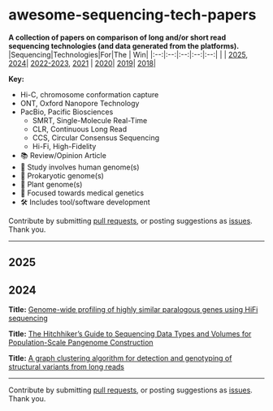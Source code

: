 # awesome-sequencing-tech-papers

**A collection of papers on comparison of long and/or short read sequencing technologies (and data generated from the platforms).**
|Sequencing|Technologies|For|The | Win|
|:--:|:--:|:--:|:--:|:--:|
| | [2025](https://github.com/Nazeeefa/awesome-sequencing-tech-papers#2025), [2024](https://github.com/Nazeeefa/awesome-sequencing-tech-papers#2024)| [2022-2023](https://github.com/Nazeeefa/awesome-sequencing-tech-papers/blob/master/Sequencing_Tech_Papers_2022-2023.md), [2021](https://github.com/Nazeeefa/awesome-sequencing-tech-papers/blob/master/Sequencing_Tech_2021_Papers.md) | [2020](https://github.com/Nazeeefa/awesome-sequencing-tech-papers/blob/master/Sequencing_Tech_2020_Papers.md)| [2019](https://github.com/Nazeeefa/awesome-sequencing-tech-papers/blob/master/Sequencing_Tech_2019_Papers.md)| [2018](https://github.com/Nazeeefa/awesome-sequencing-tech-papers/blob/master/Sequencing_Tech_2018_Papers.md)|
  
**Key:**
  - Hi-C, chromosome conformation capture
  - ONT, Oxford Nanopore Technology
  - PacBio, Pacific Biosciences
    - SMRT, Single-Molecule Real-Time
    - CLR, Continuous Long Read
    - CCS, Circular Consensus Sequencing
    - Hi-Fi, High-Fidelity
  - 📚 Review/Opinion Article
  - 🧬 Study involves human genome(s)
  - 🦠 Prokaryotic genome(s)
  - 🌱 Plant genome(s)
  - 💉 Focused towards medical genetics
  - 🛠 Includes tool/software development
  
  
Contribute by submitting [pull requests](https://github.com/Nazeeefa/awesome-sequencing-tech-papers/pulls), or posting suggestions as [issues](https://github.com/Nazeeefa/awesome-sequencing-tech-papers/issues). Thank you.

---
## 2025

## 2024

**Title:** [Genome-wide profiling of highly similar paralogous genes using HiFi sequencing](https://www.biorxiv.org/content/10.1101/2024.04.19.590294v1)

**Title:** [The Hitchhiker’s Guide to Sequencing Data Types and Volumes for Population-Scale Pangenome Construction](https://www.biorxiv.org/content/10.1101/2024.03.14.585029v2)

**Title:** [A graph clustering algorithm for detection and genotyping of structural variants from long reads](https://doi.org/10.1093/gigascience/giad112)

---

Contribute by submitting [pull requests](https://github.com/Nazeeefa/awesome-sequencing-tech-papers/pulls), or posting suggestions as [issues](https://github.com/Nazeeefa/awesome-sequencing-tech-papers/issues). Thank you.
